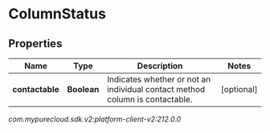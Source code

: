 # ColumnStatus


## Properties

| Name | Type | Description | Notes |
| ------------ | ------------- | ------------- | ------------- |
| **contactable** | **Boolean** | Indicates whether or not an individual contact method column is contactable. |  [optional] |




_com.mypurecloud.sdk.v2:platform-client-v2:212.0.0_
